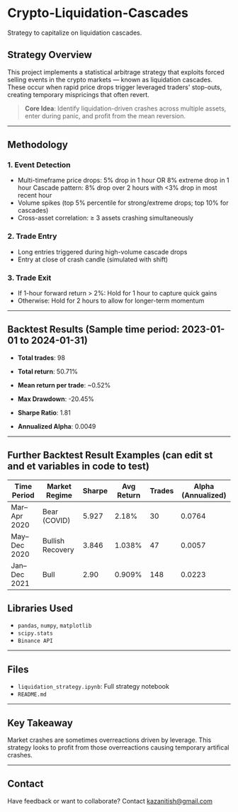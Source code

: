 # Crypto-Liquidation-Cascades
Strategy to capitalize on liquidation cascades.
## Strategy Overview
This project implements a statistical arbitrage strategy that exploits forced selling events in the crypto markets — known as liquidation cascades. These occur when rapid price drops trigger leveraged traders' stop-outs, creating temporary mispricings that often revert.

> **Core Idea**: Identify liquidation-driven crashes across multiple assets, enter during panic, and profit from the mean reversion.

---

## Methodology

### 1. **Event Detection**
- Multi-timeframe price drops:
    5% drop in 1 hour OR 8% extreme drop in 1 hour
    Cascade pattern: 8% drop over 2 hours with <3% drop in most recent hour
- Volume spikes (top 5% percentile for strong/extreme drops; top 10% for cascades)
- Cross-asset correlation: ≥ 3 assets crashing simultaneously

### 2. **Trade Entry**
- Long entries triggered during high-volume cascade drops
- Entry at close of crash candle (simulated with shift)

### 3. **Trade Exit**
- If 1-hour forward return > 2%: Hold for 1 hour to capture quick gains
- Otherwise: Hold for 2 hours to allow for longer-term momentum

---

## Backtest Results (Sample time period: 2023-01-01 to 2024-01-31)

- **Total trades**: 98
- **Total return**: 50.71%
- **Mean return per trade**: ~0.52%  
- **Max Drawdown**: -20.45%  
- **Sharpe Ratio**: 1.81
  
- **Annualized Alpha**: 0.0049
---

## Further Backtest Result Examples (can edit st and et variables in code to test)

| Time Period        | Market Regime     | Sharpe | Avg Return | Trades | Alpha (Annualized)             |
|--------------------|-------------------|--------|------------|--------|--------------------------------|
| Mar–Apr 2020       | Bear (COVID)      | 5.927  | 2.18%      | 30     | 0.0764                         |
| May–Dec 2020       | Bullish Recovery  | 3.846  | 1.038%     | 47     | 0.0057                         |
| Jan–Dec 2021       | Bull              | 2.90   | 0.909%     | 148    | 0.0223                         |


## Libraries Used
- `pandas`, `numpy`, `matplotlib`
- `scipy.stats`
- `Binance API`

---

## Files
- `liquidation_strategy.ipynb`: Full strategy notebook
- `README.md`
---

## Key Takeaway
Market crashes are sometimes overreactions driven by leverage. This strategy looks to profit from those overreactions causing temporary artifical crashes.

---

## Contact
Have feedback or want to collaborate? Contact kazanitish@gmail.com
